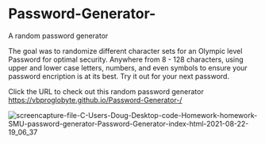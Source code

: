 # Password-Generator-
A random password generator 

The goal was to randomize different character sets for an Olympic level Password for optimal security.
Anywhere from 8 - 128 characters, using upper and lower case letters, numbers, and even symbols to ensure your password encription is at its best.
Try it out for your next password. 


Click the URL to check out this random password generator 
https://vbproglobyte.github.io/Password-Generator-/

![screencapture-file-C-Users-Doug-Desktop-code-Homework-homework-SMU-password-generator-Password-Generator-index-html-2021-08-22-19_06_37](https://user-images.githubusercontent.com/83515305/130374979-7f8c9c0a-7549-436b-a6c9-9559549bcb04.png)
